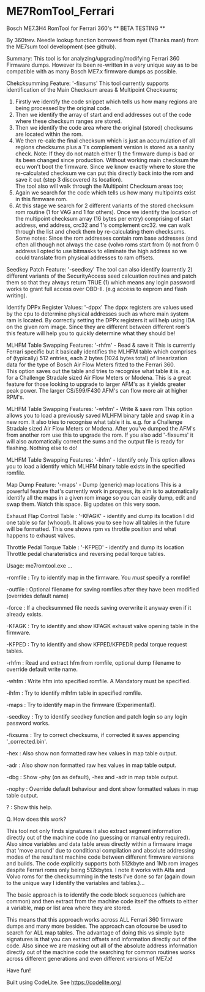 # ME7RomTool_Ferrari
   Bosch ME7.3H4 RomTool for Ferrari 360's  ** BETA TESTING **

   By 360trev. Needle lookup function borrowed from nyet (Thanks man!) from
   the ME7sum tool development (see github).

   Summary:
   This tool is for analyzing/upgrading/modifying Ferrari 360 Firmware dumps.
   However its been re-written in a very unique way as to be compatible with
   as many Bosch ME7.x firmware dumps as possible.

   Chekcksumming Feature:  '-fixsums'
   This tool currently supports identification of the Main Checksum areas & Multipoint
   Checksums;
   1. Firstly we identify the code snippet which tells us how many regions are
   being processed by the original code.
   2. Then we identify the array of start and end addresses out of the code where 
   these checksum ranges are stored.
   3. Then we identify the code area where the original (stored) checksums are
   located within the rom.
   4. We then re-calc the final checksum which is just an accumulation of all 
   regions checksums plus a 1's complement version is stored as a sanity check.
   Note: If they do not match either 1) the firmware dump is bad or its been changed
   since production. Without working main checksum the ecu won't boot the firmware.
   Since we know exactly where to store the re-calculated checksum we can put this
   directly back into the rom and save it out (step 3 discovered its location).   
   The tool also will walk through the Multipoint Checksum areas too;
   1. Again we search for the code which tells us how many multipoints exist in
   this firmware rom.
   2. At this stage we search for 2 different variants of the stored checksum
   rom routine (1 for VAG and 1 for others). Once we identify the location of the
   multipoint checksum array (16 bytes per entry) comprising of start address,
   end address, crc32 and 1's complement crc32. we can walk through the list
   and check them by re-calculating them checksums.
   Some notes: Since the rom addresses contain rom base addresses (and often 
   all though not always the case (volvo roms start from 0) not from 0 address I
   opted to use bitmasks to eliminate the high address so we could translate from
   physical addresses to ram offsets.

   Seedkey Patch Feature: '-seedkey'
   The tool can also identify (currently 2) different variants of the SecurityAccess 
   seed calcuation routines and patch them so that they always return TRUE (1) which 
   means any login password works to grant full access over OBD-II. (e.g access to 
   eeprom and flash writing).


   Identify DPPx Register Values: '-dppx'
   The dppx registers are values used by the cpu to determine physical addresses
   such as where main system ram is located. By correctly setting the DPPx registers
   it will help using IDA on the given rom image. Since they are different between
   different rom's this feature will help you to quickly determine what they should be!


   MLHFM Table Swapping Features: '-rhfm' - Read & save it
   This is currently Ferrari specific but it basically identifies the
   MLHFM table which comprises of (typically) 512 entries, each 2 bytes 
   (1024 bytes total) of linearization data for the type of Bosch Air Flow Meters
   fitted to the Ferrari 360.   
   This option saves out the table and tries to recognise what table it is. e.g. for 
   a Challenge Stradale sized Air Flow Meters or Modena.
   This is a great feature for those looking to upgrade to larger AFM's as it yields
   greater peak power. The larger CS/599/F430 AFM's can flow more air at higher RPM's.

   MLHFM Table Swapping Features: '-whfm' - Write & save rom
   This option allows you to load a previously saved MLHFM binary table and swap it
   in a new rom. It also tries to recognise what table it is. e.g. for 
   a Challenge Stradale sized Air Flow Meters or Modena. After you've dumped the
   AFM's from another rom use this to upgrade the rom. If you also add '-fixsums'
   it will also automatically correct the sums and the output file is ready for
   flashing. Nothing else to do!

   MLHFM Table Swapping Features: '-ihfm' - Identify only
   This option allows you to load a identify which MLHFM binary table exists in the
   specified romfile.

   Map Dump Feature: '-maps' - Dump (generic) map locations
   This is a powerful feature that's currently work in progress, its aim is to automatically 
   identify all the maps in a given rom image so you can easily dump, edit and swap them. 
   Watch this space. Big updates on this very soon.

   Exhaust Flap Control Table : '-KFAGK' - identify and dump its location
   I did one table so far (whoop!). It allows you to see how all tables in the future will be 
   formatted. This one shows rpm vs throttle position and what happens to exhaust valves.

   Throttle Pedal Torque Table : '-KFPED' - identify and dump its location
   Throttle pedal charateristics and reversing pedal torque tables.

Usage: me7romtool.exe <options> ...

 -romfile  : Try to identify map in the firmware. You *must* specify a romfile!
 
 -outfile  : Optional filename for saving romfiles after they have been modified (overrides default name)

 -force    : If a checksummed file needs saving overwrite it anyway even if it already exists.

 -KFAGK    : Try to identify and show KFAGK exhaust valve opening table in the firmware.
 
 -KFPED    : Try to identify and show KFPED/KFPEDR pedal torque request tables.
 
 -rhfm     : Read and extract hfm from romfile, optional dump filename to override default write name.

 -whfm     : Write hfm into specified romfile. A Mandatory <hfm bin filename> must be specified.
   
 -ihfm     : Try to identify mlhfm table in specified romfile.
 
 -maps     : Try to identify map in the firmware (Experimental!).
 
 -seedkey  : Try to identify seedkey function and patch login so any login password works.

 -fixsums  : Try to correct checksums, if corrected it saves appending '_corrected.bin'.

 -hex      : Also show non formatted raw hex values in map table output.

 -adr      : Also show non formatted raw hex values in map table output.
 
 -dbg      : Show -phy (on as default), -hex and -adr in map table output.
 
 -nophy    : Override default behaviour and dont show formatted values in map table output.

 ?         : Show this help.


Q. How does this work?
   
   This tool not only finds signatures it also extract segment information directly
   out of the machine code (no guessing or manual entry required). Also since variables 
   and data table areas directly within a firmware image that 'move around' due to 
   conditional compilation and absolute addressing modes of the resultant
   machine code between different firmware versions and builds. The code explicitly
   supports both 512kbyte and 1Mb rom images despite Ferrari roms only being
   512kbytes. I note it works with Alfa and Volvo roms for the checksumming
   in the tests I've done so far (again down to the unique way I identify the
   variables and tables.)...
   
   The basic approach is to identify the code block sequences (which are common) 
   and then extract from the machine code itself the offsets to either a variable,
   map or list area where they are stored. 
   
   This means that this approach works across ALL Ferrari 360 firmware dumps and
   many more besides. The approach can ofcourse be used to search for ALL map 
   tables. The advantage of doing this vs simple byte signatures is that you can 
   extract offsets and information directly out of the code. Also since we are
   masking out all of the absolute address information directly out of the machine
   code the searching for common routines works across different generations and
   even different versions of ME7.x! 
   
   Have fun!
   
   Built using CodeLite. 
   See https://codelite.org/

